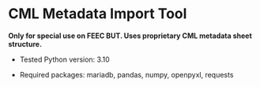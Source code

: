 # CML Metadata Import Tool

**Only for special use on FEEC BUT. Uses proprietary CML metadata sheet structure.**

* Tested Python version: 3.10

* Required packages: mariadb, pandas, numpy, openpyxl, requests